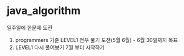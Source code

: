 # java_algorithm
일주일에 한문제 도전

1. programmers 기준 LEVEL1 전부 풀기 도전(5월 6월) - 6월 30일까지 목표
2. LEVEL1 다시 풀어보기 7월 부터 시작하기

